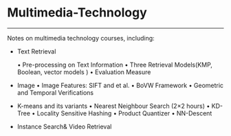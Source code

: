 # Multimedia-Technology
---
Notes on multimedia technology courses, including:

- Text Retrieval 

  • Pre-processing on Text Information
  • Three Retrieval Models(KMP, Boolean, vector models )
  • Evaluation Measure


- Image 
  • Image Features: SIFT and et al.
  • BoVW Framework
  • Geometric and Temporal Verifications


- K-means and its variants
  • Nearest Neighbour Search (2×2 hours)
  • KD-Tree
  • Locality Sensitive Hashing
  • Product Quantizer
  • NN-Descent 
-  Instance Search& Video Retrieval